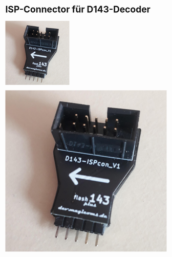# ISP-Connector für D143-Decoder

<img src="/Images/20241012_ispConjpg.JPG" alt="Bildbeschreibung" width="200"/>

![Bildbeschreibung](/Images/20241012_ispConjpg.JPG)
